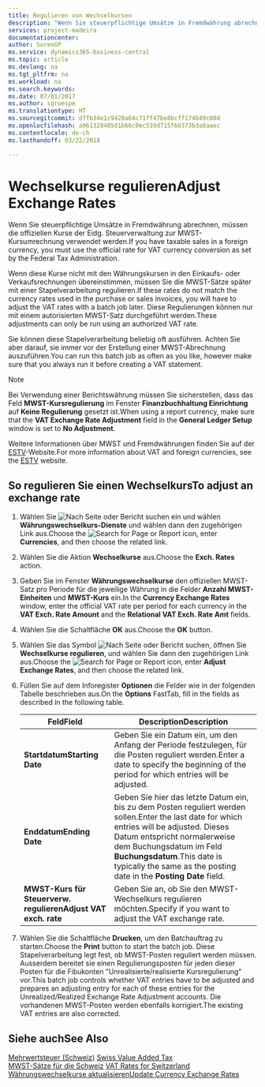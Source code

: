 ```yaml
---
title: Regulieren von Wechselkursen
description: "Wenn Sie steuerpflichtige Umsätze in Fremdwährung abrechnen, müssen die offiziellen Kurse der Eidg. Steuerverwaltung zur MWST-Kursumrechnung verwendet werden."
services: project-madeira
documentationcenter: 
author: SorenGP
ms.service: dynamics365-business-central
ms.topic: article
ms.devlang: na
ms.tgt_pltfrm: na
ms.workload: na
ms.search.keywords: 
ms.date: 07/01/2017
ms.author: sgroespe
ms.translationtype: HT
ms.sourcegitcommit: d7fb34e1c9428a64c71ff47be8bcff174649c00d
ms.openlocfilehash: a961328485d1b66c0ec539d715f6b373b3a8aaec
ms.contentlocale: de-ch
ms.lasthandoff: 03/22/2018

---
```

# <a name="adjust-exchange-rates"></a><span data-ttu-id="8884d-103">Wechselkurse regulieren</span><span class="sxs-lookup"><span data-stu-id="8884d-103">Adjust Exchange Rates</span></span>
<span data-ttu-id="8884d-104">Wenn Sie steuerpflichtige Umsätze in Fremdwährung abrechnen, müssen die offiziellen Kurse der Eidg. Steuerverwaltung zur MWST-Kursumrechnung verwendet werden.</span><span class="sxs-lookup"><span data-stu-id="8884d-104">If you have taxable sales in a foreign currency, you must use the official rate for VAT currency conversion as set by the Federal Tax Administration.</span></span>  

<span data-ttu-id="8884d-105">Wenn diese Kurse nicht mit den Währungskursen in den Einkaufs- oder Verkaufsrechnungen übereinstimmen, müssen Sie die MWST-Sätze später mit einer Stapelverarbeitung regulieren.</span><span class="sxs-lookup"><span data-stu-id="8884d-105">If these rates do not match the currency rates used in the purchase or sales invoices, you will have to adjust the VAT rates with a batch job later.</span></span> <span data-ttu-id="8884d-106">Diese Regulierungen können nur mit einem autorisierten MWST-Satz durchgeführt werden.</span><span class="sxs-lookup"><span data-stu-id="8884d-106">These adjustments can only be run using an authorized VAT rate.</span></span>  

<span data-ttu-id="8884d-107">Sie können diese Stapelverarbeitung beliebig oft ausführen. Achten Sie aber darauf, sie immer vor der Erstellung einer MWST-Abrechnung auszuführen.</span><span class="sxs-lookup"><span data-stu-id="8884d-107">You can run this batch job as often as you like, however make sure that you always run it before creating a VAT statement.</span></span>  

> [!NOTE]  
>  <span data-ttu-id="8884d-108">Bei Verwendung einer Berichtswährung müssen Sie sicherstellen, dass das Feld **MWST-Kursregulierung** im Fenster **Finanzbuchhaltung Einrichtung** auf **Keine Regulierung** gesetzt ist.</span><span class="sxs-lookup"><span data-stu-id="8884d-108">When using a report currency, make sure that the **VAT Exchange Rate Adjustment** field in the **General Ledger Setup** window is set to **No Adjustment**.</span></span>  

<span data-ttu-id="8884d-109">Weitere Informationen über MWST und Fremdwährungen finden Sie auf der [ESTV](http://go.microsoft.com/fwlink/?LinkId=285999)-Website.</span><span class="sxs-lookup"><span data-stu-id="8884d-109">For more information about VAT and foreign currencies, see the [ESTV](http://go.microsoft.com/fwlink/?LinkId=285999) website.</span></span>  

## <a name="to-adjust-an-exchange-rate"></a><span data-ttu-id="8884d-110">So regulieren Sie einen Wechselkurs</span><span class="sxs-lookup"><span data-stu-id="8884d-110">To adjust an exchange rate</span></span>  

1.  <span data-ttu-id="8884d-111">Wählen Sie ![Nach Seite oder Bericht suchen](../../media/ui-search/search_small.png "Nach Seite oder Bericht suchen") ein und wählen **Währungswechselkurs-Dienste** und wählen dann den zugehörigen Link aus.</span><span class="sxs-lookup"><span data-stu-id="8884d-111">Choose the ![Search for Page or Report](../../media/ui-search/search_small.png "Search for Page or Report icon") icon, enter **Currencies**, and then choose the related link.</span></span>  
2.  <span data-ttu-id="8884d-112">Wählen Sie die Aktion **Wechselkurse** aus.</span><span class="sxs-lookup"><span data-stu-id="8884d-112">Choose the **Exch. Rates** action.</span></span>  
3.  <span data-ttu-id="8884d-113">Geben Sie im Fenster **Währungswechselkurse** den offiziellen MWST-Satz pro Periode für die jeweilige Währung in die Felder **Anzahl MWST-Einheiten** und **MWST-Kurs** ein.</span><span class="sxs-lookup"><span data-stu-id="8884d-113">In the **Currency Exchange Rates** window, enter the official VAT rate per period for each currency in the **VAT Exch. Rate Amount** and the **Relational VAT Exch. Rate Amt** fields.</span></span>  
4.  <span data-ttu-id="8884d-114">Wählen Sie die Schaltfläche **OK** aus.</span><span class="sxs-lookup"><span data-stu-id="8884d-114">Choose the **OK** button.</span></span>  
5.  <span data-ttu-id="8884d-115">Wählen Sie das Symbol ![Nach Seite oder Bericht suchen](../../media/ui-search/search_small.png "Nach Seite oder Bericht suchen"), öffnen Sie **Wechselkurse regulieren**, und wählen Sie dann den zugehörigen Link aus.</span><span class="sxs-lookup"><span data-stu-id="8884d-115">Choose the ![Search for Page or Report](../../media/ui-search/search_small.png "Search for Page or Report icon") icon, enter **Adjust Exchange Rates**, and then choose the related link.</span></span>  
6.  <span data-ttu-id="8884d-116">Füllen Sie auf dem Inforegister **Optionen** die Felder wie in der folgenden Tabelle beschrieben aus.</span><span class="sxs-lookup"><span data-stu-id="8884d-116">On the **Options** FastTab, fill in the fields as described in the following table.</span></span>   

    |<span data-ttu-id="8884d-117">Feld</span><span class="sxs-lookup"><span data-stu-id="8884d-117">Field</span></span>|<span data-ttu-id="8884d-118">Description</span><span class="sxs-lookup"><span data-stu-id="8884d-118">Description</span></span>|  
    |---------------------------------|---------------------------------------|  
    |<span data-ttu-id="8884d-119">**Startdatum**</span><span class="sxs-lookup"><span data-stu-id="8884d-119">**Starting Date**</span></span>|<span data-ttu-id="8884d-120">Geben Sie ein Datum ein, um den Anfang der Periode festzulegen, für die Posten reguliert werden.</span><span class="sxs-lookup"><span data-stu-id="8884d-120">Enter a date to specify the beginning of the period for which entries will be adjusted.</span></span>|  
    |<span data-ttu-id="8884d-121">**Enddatum**</span><span class="sxs-lookup"><span data-stu-id="8884d-121">**Ending Date**</span></span>|<span data-ttu-id="8884d-122">Geben Sie hier das letzte Datum ein, bis zu dem Posten reguliert werden sollen.</span><span class="sxs-lookup"><span data-stu-id="8884d-122">Enter the last date for which entries will be adjusted.</span></span> <span data-ttu-id="8884d-123">Dieses Datum entspricht normalerweise dem Buchungsdatum im Feld **Buchungsdatum**.</span><span class="sxs-lookup"><span data-stu-id="8884d-123">This date is typically the same as the posting date in the **Posting Date** field.</span></span>|  
    |<span data-ttu-id="8884d-124">**MWST-Kurs für Steuerverw. regulieren**</span><span class="sxs-lookup"><span data-stu-id="8884d-124">**Adjust VAT exch. rate**</span></span>|<span data-ttu-id="8884d-125">Geben Sie an, ob Sie den MWST-Wechselkurs regulieren möchten.</span><span class="sxs-lookup"><span data-stu-id="8884d-125">Specify if you want to adjust the VAT exchange rate.</span></span>|  

7.  <span data-ttu-id="8884d-126">Wählen Sie die Schaltfläche **Drucken**, um den Batchauftrag zu starten.</span><span class="sxs-lookup"><span data-stu-id="8884d-126">Choose the **Print** button to start the batch job.</span></span> <span data-ttu-id="8884d-127">Diese Stapelverarbeitung legt fest, ob MWST-Posten reguliert werden müssen. Ausserdem bereitet sie einen Regulierungsposten für jeden dieser Posten für die Fibukonten "Unrealisierte/realisierte Kursregulierung" vor.</span><span class="sxs-lookup"><span data-stu-id="8884d-127">This batch job controls whether VAT entries have to be adjusted and prepares an adjusting entry for each of these entries for the Unrealized/Realized Exchange Rate Adjustment accounts.</span></span> <span data-ttu-id="8884d-128">Die vorhandenen MWST-Posten werden ebenfalls korrigiert.</span><span class="sxs-lookup"><span data-stu-id="8884d-128">The existing VAT entries are also corrected.</span></span>  

## <a name="see-also"></a><span data-ttu-id="8884d-129">Siehe auch</span><span class="sxs-lookup"><span data-stu-id="8884d-129">See Also</span></span>  
 <span data-ttu-id="8884d-130">[Mehrwertsteuer (Schweiz)](swiss-value-added-tax.md) </span><span class="sxs-lookup"><span data-stu-id="8884d-130">[Swiss Value Added Tax](swiss-value-added-tax.md) </span></span>  
 <span data-ttu-id="8884d-131">[MWST-Sätze für die Schweiz](vat-rates-for-switzerland.md) </span><span class="sxs-lookup"><span data-stu-id="8884d-131">[VAT Rates for Switzerland](vat-rates-for-switzerland.md) </span></span>  
[<span data-ttu-id="8884d-132">Währungswechselkurse aktualisieren</span><span class="sxs-lookup"><span data-stu-id="8884d-132">Update Currency Exchange Rates</span></span>](../../finance-how-update-currencies.md)

